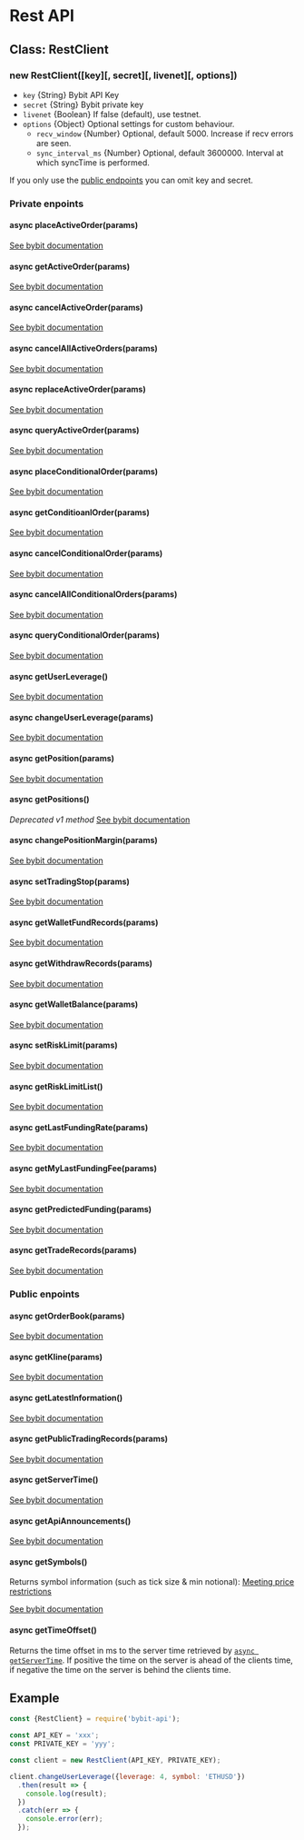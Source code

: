 # Rest API


## Class: RestClient
### new RestClient([key][, secret][, livenet][, options])
- `key` {String} Bybit API Key
- `secret` {String} Bybit private key
- `livenet` {Boolean} If false (default), use testnet.
- `options` {Object} Optional settings for custom behaviour.
  - `recv_window` {Number} Optional, default 5000. Increase if recv errors are seen.
  - `sync_interval_ms` {Number} Optional, default 3600000. Interval at which syncTime is performed.

If you only use the [public endpoints](#public-endpoints) you can omit key and secret.

### Private enpoints
#### async placeActiveOrder(params)
[See bybit documentation](https://bybit-exchange.github.io/docs/inverse/#t-placev2active)

#### async getActiveOrder(params)
[See bybit documentation](https://bybit-exchange.github.io/docs/inverse/#t-getactive)

#### async cancelActiveOrder(params)
[See bybit documentation](https://bybit-exchange.github.io/docs/inverse/#t-cancelv2active)

#### async cancelAllActiveOrders(params)
[See bybit documentation](https://bybit-exchange.github.io/docs/inverse/#t-cancelallactive)

#### async replaceActiveOrder(params)
[See bybit documentation](https://bybit-exchange.github.io/docs/inverse/#t-replaceactive)

#### async queryActiveOrder(params)
[See bybit documentation](https://bybit-exchange.github.io/docs/inverse/#t-queryactive)

#### async placeConditionalOrder(params)
[See bybit documentation](https://bybit-exchange.github.io/docs/inverse/#t-placecond)

#### async getConditioanlOrder(params)
[See bybit documentation](https://bybit-exchange.github.io/docs/inverse/#t-getcond)

#### async cancelConditionalOrder(params)
[See bybit documentation](https://bybit-exchange.github.io/docs/inverse/#t-cancelcond)

#### async cancelAllConditionalOrders(params)
[See bybit documentation](https://bybit-exchange.github.io/docs/inverse/#t-cancelallcond)

#### async queryConditionalOrder(params)
[See bybit documentation](https://bybit-exchange.github.io/docs/inverse/#t-querycond)

#### async getUserLeverage()
[See bybit documentation](https://bybit-exchange.github.io/docs/inverse/#t-getleverage)

#### async changeUserLeverage(params)
[See bybit documentation](https://bybit-exchange.github.io/docs/inverse/#t-changeleverage)

#### async getPosition(params)
[See bybit documentation](https://bybit-exchange.github.io/docs/inverse/#t-mypositionv2)

#### async getPositions()
*Deprecated v1 method*
[See bybit documentation](https://github.com/bybit-exchange/bybit-official-api-docs/blob/master/en/rest_api.md#positionlistget)

#### async changePositionMargin(params)
[See bybit documentation](https://bybit-exchange.github.io/docs/inverse/#t-changemargin)

#### async setTradingStop(params)
[See bybit documentation](https://bybit-exchange.github.io/docs/inverse/#t-tradingstop)

#### async getWalletFundRecords(params)
[See bybit documentation](https://bybit-exchange.github.io/docs/inverse/#t-walletrecords)

#### async getWithdrawRecords(params)
[See bybit documentation](https://bybit-exchange.github.io/docs/inverse/#t-withdrawrecords)

#### async getWalletBalance(params)
[See bybit documentation](https://bybit-exchange.github.io/docs/inverse/#t-balance)

#### async setRiskLimit(params)
[See bybit documentation](https://bybit-exchange.github.io/docs/inverse/#t-setrisklimit)

#### async getRiskLimitList()
[See bybit documentation](https://bybit-exchange.github.io/docs/inverse/#t-getrisklimit)

#### async getLastFundingRate(params)
[See bybit documentation](https://bybit-exchange.github.io/docs/inverse/#t-fundingrate)

#### async getMyLastFundingFee(params)
[See bybit documentation](https://bybit-exchange.github.io/docs/inverse/#t-mylastfundingfee)

#### async getPredictedFunding(params)
[See bybit documentation](https://bybit-exchange.github.io/docs/inverse/#t-predictedfunding)

#### async getTradeRecords(params)
[See bybit documentation](https://bybit-exchange.github.io/docs/inverse/#t-usertraderecords)

### Public enpoints

#### async getOrderBook(params)
[See bybit documentation](https://bybit-exchange.github.io/docs/inverse/#t-orderbook)

#### async getKline(params)
[See bybit documentation](https://bybit-exchange.github.io/docs/inverse/#t-querykline)

#### async getLatestInformation()
[See bybit documentation](https://bybit-exchange.github.io/docs/inverse/#t-latestsymbolinfo)

#### async getPublicTradingRecords(params)
[See bybit documentation](https://bybit-exchange.github.io/docs/inverse/#t-publictradingrecords)

#### async getServerTime()
[See bybit documentation](https://bybit-exchange.github.io/docs/inverse/#t-servertime)

#### async getApiAnnouncements()
[See bybit documentation](https://bybit-exchange.github.io/docs/inverse/#t-announcement)

#### async getSymbols()
Returns symbol information (such as tick size & min notional):
[Meeting price restrictions](https://bybit-exchange.github.io/docs/inverse/#price-price)

[See bybit documentation](https://bybit-exchange.github.io/docs/inverse/#t-querysymbol)

#### async getTimeOffset()

Returns the time offset in ms to the server time retrieved by [`async getServerTime`](#async-getservertime).
If positive the time on the server is ahead of the clients time, if negative the time on the server is behind the clients time.
## Example

```javascript
const {RestClient} = require('bybit-api');

const API_KEY = 'xxx';
const PRIVATE_KEY = 'yyy';

const client = new RestClient(API_KEY, PRIVATE_KEY);

client.changeUserLeverage({leverage: 4, symbol: 'ETHUSD'})
  .then(result => {
    console.log(result);
  })
  .catch(err => {
    console.error(err);
  });
```
